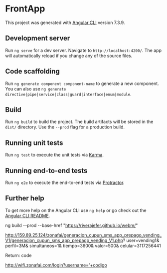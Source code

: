 # FrontApp

This project was generated with [Angular CLI](https://github.com/angular/angular-cli) version 7.3.9.

## Development server

Run `ng serve` for a dev server. Navigate to `http://localhost:4200/`. The app will automatically reload if you change any of the source files.

## Code scaffolding

Run `ng generate component component-name` to generate a new component. You can also use `ng generate directive|pipe|service|class|guard|interface|enum|module`.

## Build

Run `ng build` to build the project. The build artifacts will be stored in the `dist/` directory. Use the `--prod` flag for a production build.

## Running unit tests

Run `ng test` to execute the unit tests via [Karma](https://karma-runner.github.io).

## Running end-to-end tests

Run `ng e2e` to execute the end-to-end tests via [Protractor](http://www.protractortest.org/).

## Further help

To get more help on the Angular CLI use `ng help` or go check out the [Angular CLI README](https://github.com/angular/angular-cli/blob/master/README.md).

ng build --prod --base-href "https://riverajefer.github.io/webm/"


http://159.89.25.124/zonafai/generacion_cupun_sms_app_prepago_vending_V1/generacion_cupun_sms_app_prepago_vending_V1.php?
user=vending1&
perfil=3M&
simultaneos=1&
tiempo=3600&
valor=500&
celular=3117256441

Return: code

http://wifi.zonafai.com/login?username='+codigo

<!-- 

http://159.89.25.124/zonafai/generacion_cupun_sms_app_prepago_vending_V1/generacion_cupun_sms_app_prepago_vending_V1.php?user=vending1&perfil=3M&simultaneos=1&tiempo=3600&valor=500&celular=3117256441


 -->